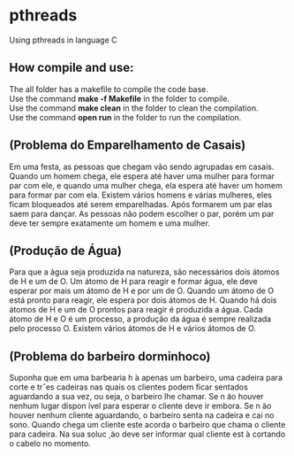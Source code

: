 # pthreads
Using pthreads in language C 

## How compile and use:
The all folder has a makefile to compile the code base. </br>
Use the command **make -f Makefile** in the folder to compile. </br>
Use the command **make clean** in the folder to clean the compilation. </br>
Use the command **open run** in the folder to run the compilation. </br>

## (Problema do Emparelhamento de Casais)
Em uma festa, as pessoas que chegam vão sendo agrupadas em casais. Quando um homem chega, ele espera até haver uma mulher para formar par com ele, e quando uma mulher chega, ela espera até haver um homem para formar par com ela. Existem vários homens e várias mulheres, eles ficam bloqueados até serem emparelhadas. Após formarem um par elas saem para dançar.
As pessoas não podem escolher o par, porém um par deve ter sempre exatamente um homem e uma mulher.

## (Produção de Água)
Para que a água seja produzida na natureza, são necessários dois átomos de H e um de O. Um átomo de H para reagir e formar água, ele deve esperar por mais um átomo de H e por um de O. Quando um átomo de O está pronto para reagir, ele espera por dois átomos de H. Quando há dois átomos de H e um de O prontos para reagir é produzida a água.
Cada átomo de H e O é um processo, a produção da água é sempre realizada pelo processo O. Existem vários átomos de H e vários átomos de O.

## (Problema do barbeiro dorminhoco)
Suponha que em uma barbearia h ́a apenas um barbeiro, uma cadeira para corte e trˆes cadeiras nas quais os clientes podem ficar sentados aguardando a sua vez, ou seja, o barbeiro lhe chamar. Se n ̃ao houver nenhum lugar dispon ́ıvel para esperar o cliente deve ir embora.
Se n ̃ao houver nenhum cliente aguardando, o barbeiro senta na cadeira e cai no sono. Quando chega um cliente este acorda o barbeiro que chama o cliente para cadeira.
Na sua soluc ̧ ̃ao deve ser informar qual cliente est ́a cortando o cabelo no momento.
